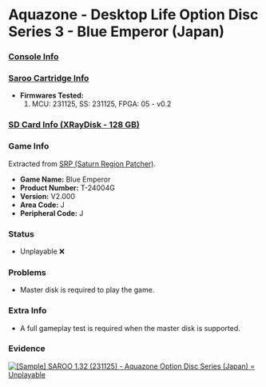 # Aquazone - Desktop Life Option Disc Series 3 - Blue Emperor (Japan)

### [Console Info](../../../../../Info/Consoles/VA13/README.md)

### [Saroo Cartridge Info](../../../../../Info/Cartridges/RetroGameParadiseStore/1.32F/README.md)

- <b>Firmwares Tested:</b>
  1. MCU: 231125, SS: 231125, FPGA: 05 - v0.2

### [SD Card Info (XRayDisk - 128 GB)](../../../../../Info/SdCards/XRayDisk/128GB/fat32/README.md)

### Game Info

Extracted from [SRP (Saturn Region Patcher)](https://segaxtreme.net/resources/saturn-region-patcher.81/download).

- <b>Game Name:</b> Blue Emperor
- <b>Product Number:</b> T-24004G
- <b>Version:</b> V2.000
- <b>Area Code:</b> J
- <b>Peripheral Code:</b> J

### Status

- Unplayable :x:

### Problems

- Master disk is required to play the game.

### Extra Info

- A full gameplay test is required when the master disk is supported.

### Evidence

[![[Sample] SAROO 1.32 (231125) - Aquazone Option Disc Series (Japan) = Unplayable](https://img.youtube.com/vi/Y9iUsAnE9xY/0.jpg)](https://www.youtube.com/watch?v=Y9iUsAnE9xY)
